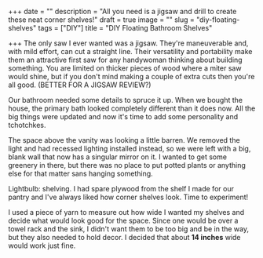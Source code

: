 +++
date = ""
description = "All you need is a jigsaw and drill to create these neat corner shelves!"
draft = true
image = ""
slug = "diy-floating-shelves"
tags = ["DIY"]
title = "DIY Floating Bathroom Shelves"

+++
The only saw I ever wanted was a jigsaw. They're maneuverable and, with mild effort, can cut a straight line. Their versatility and portability make them an attractive first saw for any handywoman thinking about building something. You are limited on thicker pieces of wood where a miter saw would shine, but if you don't mind making a couple of extra cuts then you're all good. (BETTER FOR A JIGSAW REVIEW?)

Our bathroom needed some details to spruce it up. When we bought the house, the primary bath looked completely different than it does now. All the big things were updated and now it's time to add some personality and tchotchkes.

The space above the vanity was looking a little barren. We removed the light and had recessed lighting installed instead, so we were left with a big, blank wall that now has a singular mirror on it. I wanted to get some greenery in there, but there was no place to put potted plants or anything else for that matter sans hanging something.

Lightbulb: shelving. I had spare plywood from the shelf I made for our pantry and I've always liked how corner shelves look. Time to experiment!

I used a piece of yarn to measure out how wide I wanted my shelves and decide what would look good for the space. Since one would be over a towel rack and the sink, I didn't want them to be too big and be in the way, but they also needed to hold decor. I decided that about **14 inches** wide would work just fine.